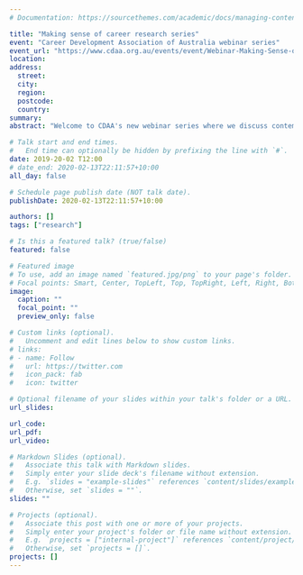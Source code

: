 ```yaml
---
# Documentation: https://sourcethemes.com/academic/docs/managing-content/

title: "Making sense of career research series"
event: "Career Development Association of Australia webinar series"
event_url: "https://www.cdaa.org.au/events/event/Webinar-Making-Sense-of-Career-Research"
location:
address:
  street:
  city:
  region:
  postcode:
  country:
summary:
abstract: "Welcome to CDAA's new webinar series where we discuss contemporary career research and think about how we can use it in practice. We will present relevant, open access, peer-reviewed research and we look forward to members discussing how useful and applicable this material can be.The sessions are presented and facilitated by Dr Lizzie Knight - Research Fellow at Monash University, Jason Brown - Manager, Careers & Employability at LaTrobe University, and Michael Healy - Employability Coordinator, University of Southern Queensland. These presentations require no prior research knowledge but simply an interest in careers - like a book club for career counsellors. They will be held the 3rd Wednesday of February, May, August and November with times as advertised."

# Talk start and end times.
#   End time can optionally be hidden by prefixing the line with `#`.
date: 2019-20-02 T12:00
# date_end: 2020-02-13T22:11:57+10:00
all_day: false

# Schedule page publish date (NOT talk date).
publishDate: 2020-02-13T22:11:57+10:00

authors: []
tags: ["research"]

# Is this a featured talk? (true/false)
featured: false

# Featured image
# To use, add an image named `featured.jpg/png` to your page's folder. 
# Focal points: Smart, Center, TopLeft, Top, TopRight, Left, Right, BottomLeft, Bottom, BottomRight.
image:
  caption: ""
  focal_point: ""
  preview_only: false

# Custom links (optional).
#   Uncomment and edit lines below to show custom links.
# links:
# - name: Follow
#   url: https://twitter.com
#   icon_pack: fab
#   icon: twitter

# Optional filename of your slides within your talk's folder or a URL.
url_slides:

url_code:
url_pdf:
url_video:

# Markdown Slides (optional).
#   Associate this talk with Markdown slides.
#   Simply enter your slide deck's filename without extension.
#   E.g. `slides = "example-slides"` references `content/slides/example-slides.md`.
#   Otherwise, set `slides = ""`.
slides: ""

# Projects (optional).
#   Associate this post with one or more of your projects.
#   Simply enter your project's folder or file name without extension.
#   E.g. `projects = ["internal-project"]` references `content/project/deep-learning/index.md`.
#   Otherwise, set `projects = []`.
projects: []
---
```


